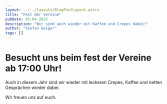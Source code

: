 ```yaml
---
layout: ../../layouts/BlogPostLayout.astro
title: "Fest der Vereine"
pubDate: 05.04.2025
description: "Wir sind auch wieder mit Kaffee und Crepes dabei!"
author: "Stefan Geiger"
tags: []
---
```


# Besucht uns beim fest der Vereine ab 17:00 Uhr!

Auch in diesem Jahr sind wir wieder mit leckeren Crepes, Kaffee und netten Gesprächen wieder dabei.

Wir freuen uns auf euch.

